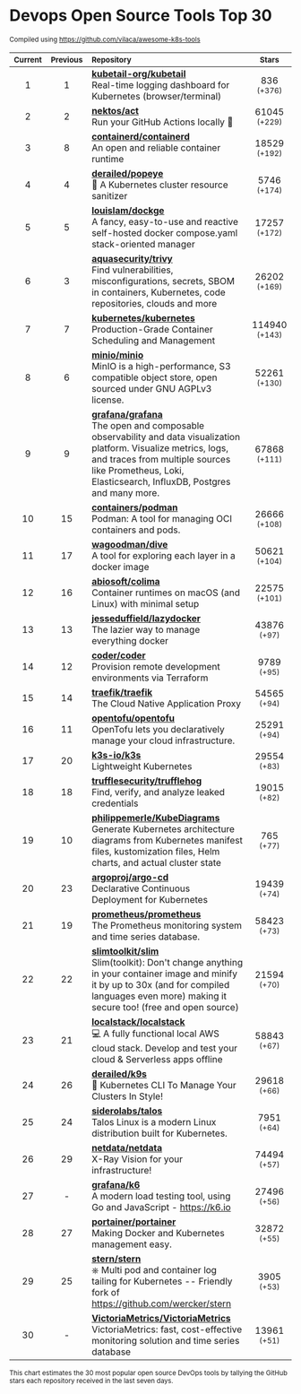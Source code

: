 # Devops Open Source Tools Top 30
<sup>Compiled using https://github.com/vilaca/awesome-k8s-tools</sup>
<div align="center">

|<sub>Current</sub>|<sub>Previous</sub>|<sub>Repository</sub>|<sub>Stars</sub>|
|:---:|:---:|:---|:---:|
|1|1|[**kubetail-org/kubetail**](https://github.com/kubetail-org/kubetail)<br/>Real-time logging dashboard for Kubernetes (browser/terminal)|836 <sup>(+376)</sup>|
|2|2|[**nektos/act**](https://github.com/nektos/act)<br/>Run your GitHub Actions locally 🚀|61045 <sup>(+229)</sup>|
|3|8|[**containerd/containerd**](https://github.com/containerd/containerd)<br/>An open and reliable container runtime|18529 <sup>(+192)</sup>|
|4|4|[**derailed/popeye**](https://github.com/derailed/popeye)<br/>👀 A Kubernetes cluster resource sanitizer|5746 <sup>(+174)</sup>|
|5|5|[**louislam/dockge**](https://github.com/louislam/dockge)<br/>A fancy, easy-to-use and reactive self-hosted docker compose.yaml stack-oriented manager|17257 <sup>(+172)</sup>|
|6|3|[**aquasecurity/trivy**](https://github.com/aquasecurity/trivy)<br/>Find vulnerabilities, misconfigurations, secrets, SBOM in containers, Kubernetes, code repositories, clouds and more|26202 <sup>(+169)</sup>|
|7|7|[**kubernetes/kubernetes**](https://github.com/kubernetes/kubernetes)<br/>Production-Grade Container Scheduling and Management|114940 <sup>(+143)</sup>|
|8|6|[**minio/minio**](https://github.com/minio/minio)<br/>MinIO is a high-performance, S3 compatible object store, open sourced under GNU AGPLv3 license.|52261 <sup>(+130)</sup>|
|9|9|[**grafana/grafana**](https://github.com/grafana/grafana)<br/>The open and composable observability and data visualization platform. Visualize metrics, logs, and traces from multiple sources like Prometheus, Loki, Elasticsearch, InfluxDB, Postgres and many more. |67868 <sup>(+111)</sup>|
|10|15|[**containers/podman**](https://github.com/containers/podman)<br/>Podman: A tool for managing OCI containers and pods.|26666 <sup>(+108)</sup>|
|11|17|[**wagoodman/dive**](https://github.com/wagoodman/dive)<br/>A tool for exploring each layer in a docker image|50621 <sup>(+104)</sup>|
|12|16|[**abiosoft/colima**](https://github.com/abiosoft/colima)<br/>Container runtimes on macOS (and Linux) with minimal setup|22575 <sup>(+101)</sup>|
|13|13|[**jesseduffield/lazydocker**](https://github.com/jesseduffield/lazydocker)<br/>The lazier way to manage everything docker|43876 <sup>(+97)</sup>|
|14|12|[**coder/coder**](https://github.com/coder/coder)<br/>Provision remote development environments via Terraform|9789 <sup>(+95)</sup>|
|15|14|[**traefik/traefik**](https://github.com/traefik/traefik)<br/>The Cloud Native Application Proxy|54565 <sup>(+94)</sup>|
|16|11|[**opentofu/opentofu**](https://github.com/opentofu/opentofu)<br/>OpenTofu lets you declaratively manage your cloud infrastructure.|25291 <sup>(+94)</sup>|
|17|20|[**k3s-io/k3s**](https://github.com/k3s-io/k3s)<br/>Lightweight Kubernetes|29554 <sup>(+83)</sup>|
|18|18|[**trufflesecurity/trufflehog**](https://github.com/trufflesecurity/trufflehog)<br/>Find, verify, and analyze leaked credentials|19015 <sup>(+82)</sup>|
|19|10|[**philippemerle/KubeDiagrams**](https://github.com/philippemerle/KubeDiagrams)<br/>Generate Kubernetes architecture diagrams from Kubernetes manifest files, kustomization files, Helm charts, and actual cluster state|765 <sup>(+77)</sup>|
|20|23|[**argoproj/argo-cd**](https://github.com/argoproj/argo-cd)<br/>Declarative Continuous Deployment for Kubernetes|19439 <sup>(+74)</sup>|
|21|19|[**prometheus/prometheus**](https://github.com/prometheus/prometheus)<br/>The Prometheus monitoring system and time series database.|58423 <sup>(+73)</sup>|
|22|22|[**slimtoolkit/slim**](https://github.com/slimtoolkit/slim)<br/>Slim(toolkit): Don't change anything in your container image and minify it by up to 30x (and for compiled languages even more) making it secure too! (free and open source)|21594 <sup>(+70)</sup>|
|23|21|[**localstack/localstack**](https://github.com/localstack/localstack)<br/>💻 A fully functional local AWS cloud stack. Develop and test your cloud & Serverless apps offline|58843 <sup>(+67)</sup>|
|24|26|[**derailed/k9s**](https://github.com/derailed/k9s)<br/>🐶 Kubernetes CLI To Manage Your Clusters In Style!|29618 <sup>(+66)</sup>|
|25|24|[**siderolabs/talos**](https://github.com/siderolabs/talos)<br/>Talos Linux is a modern Linux distribution built for Kubernetes.|7951 <sup>(+64)</sup>|
|26|29|[**netdata/netdata**](https://github.com/netdata/netdata)<br/>X-Ray Vision for your infrastructure!|74494 <sup>(+57)</sup>|
|27|-|[**grafana/k6**](https://github.com/grafana/k6)<br/>A modern load testing tool, using Go and JavaScript - https://k6.io|27496 <sup>(+56)</sup>|
|28|27|[**portainer/portainer**](https://github.com/portainer/portainer)<br/>Making Docker and Kubernetes management easy.|32872 <sup>(+55)</sup>|
|29|25|[**stern/stern**](https://github.com/stern/stern)<br/>⎈ Multi pod and container log tailing for Kubernetes -- Friendly fork of https://github.com/wercker/stern|3905 <sup>(+53)</sup>|
|30|-|[**VictoriaMetrics/VictoriaMetrics**](https://github.com/VictoriaMetrics/VictoriaMetrics)<br/>VictoriaMetrics: fast, cost-effective monitoring solution and time series database|13961 <sup>(+51)</sup>|


</div>

<sub>This chart estimates the 30 most popular open source DevOps tools by tallying the GitHub stars each repository received in the last seven days.</sub>
